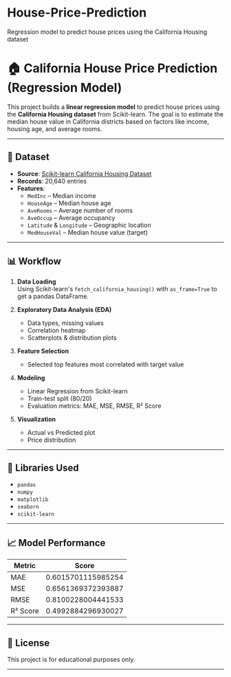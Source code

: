 # House-Price-Prediction
Regression model to predict house prices using the California Housing dataset
# 🏠 California House Price Prediction (Regression Model)

This project builds a **linear regression model** to predict house prices using the **California Housing dataset** from Scikit-learn. The goal is to estimate the median house value in California districts based on factors like income, housing age, and average rooms.

---

## 📂 Dataset

- **Source**: [Scikit-learn California Housing Dataset](https://scikit-learn.org/stable/modules/generated/sklearn.datasets.fetch_california_housing.html)
- **Records**: 20,640 entries
- **Features**:
  - `MedInc` – Median income
  - `HouseAge` – Median house age
  - `AveRooms` – Average number of rooms
  - `AveOccup` – Average occupancy
  - `Latitude` & `Longitude` – Geographic location
  - `MedHouseVal` – Median house value (target)

---

## 📊 Workflow

1. **Data Loading**  
   Using Scikit-learn's `fetch_california_housing()` with `as_frame=True` to get a pandas DataFrame.

2. **Exploratory Data Analysis (EDA)**  
   - Data types, missing values
   - Correlation heatmap
   - Scatterplots & distribution plots

3. **Feature Selection**  
   - Selected top features most correlated with target value

4. **Modeling**  
   - Linear Regression from Scikit-learn
   - Train-test split (80/20)
   - Evaluation metrics: MAE, MSE, RMSE, R² Score

5. **Visualization**  
   - Actual vs Predicted plot
   - Price distribution

---

## 🤖 Libraries Used

- `pandas`
- `numpy`
- `matplotlib`
- `seaborn`
- `scikit-learn`

---

## 📈 Model Performance

| Metric      | Score                 |
|-------------|-----------------------|
| MAE         | 0.6015701115985254    |
| MSE         | 0.6561369372393887    |
| RMSE        | 0.8100228004441533    |              
| R² Score    | 0.4992884296930027    |

---

## 📌 License

This project is for educational purposes only.

---

